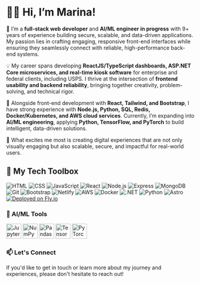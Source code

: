 # 👋🏼 Hi, I’m Marina!

🌊 I’m a **full-stack web developer** and **AI/ML engineer in progress** with 9+ years of experience building secure, scalable, and data-driven applications. My passion lies in crafting engaging, responsive front-end interfaces while ensuring they seamlessly connect with reliable, high-performance back-end systems.

💡 My career spans developing **ReactJS/TypeScript dashboards, ASP.NET Core microservices, and real-time kiosk software** for enterprise and federal clients, including USPS. I thrive at the intersection of **frontend usability and backend reliability**, bringing together creativity, problem-solving, and technical rigor.

🚀 Alongside front-end development with **React, Tailwind, and Bootstrap**, I have strong experience with **Node.js, Python, SQL, Redis, Docker/Kubernetes, and AWS cloud services**. Currently, I’m expanding into **AI/ML engineering**, applying **Python, TensorFlow, and PyTorch** to build intelligent, data-driven solutions.

🌟 What excites me most is creating digital experiences that are not only visually engaging but also scalable, secure, and impactful for real-world users.


## 💼 My Tech Toolbox

![HTML](https://skillicons.dev/icons?i=html)
![CSS](https://skillicons.dev/icons?i=css)
![JavaScript](https://skillicons.dev/icons?i=js)
![React](https://skillicons.dev/icons?i=react)
![Node.js](https://skillicons.dev/icons?i=nodejs)
![Express](https://skillicons.dev/icons?i=express)
![MongoDB](https://skillicons.dev/icons?i=mongodb)
![Git](https://skillicons.dev/icons?i=git)
![Bootstrap](https://skillicons.dev/icons?i=bootstrap)
![Netlify](https://skillicons.dev/icons?i=netlify)
![AWS](https://skillicons.dev/icons?i=aws)
![Docker](https://skillicons.dev/icons?i=docker)
![.NET](https://skillicons.dev/icons?i=dotnet)
![Python](https://skillicons.dev/icons?i=python)
![Astro](https://skillicons.dev/icons?i=astro)
[![Deployed on Fly.io](https://img.shields.io/badge/Deployed%20on-Fly.io-8a63d2?logo=flydotio&logoColor=white)](https://YOUR-APP-NAME.fly.dev)



### 🤖 AI/ML Tools
<p>
<img src="https://cdn.jsdelivr.net/gh/devicons/devicon/icons/jupyter/jupyter-original.svg" width="40" alt="Jupyter" />
<img src="https://cdn.jsdelivr.net/gh/devicons/devicon/icons/numpy/numpy-original.svg" width="40" alt="NumPy" />
<img src="https://cdn.jsdelivr.net/gh/devicons/devicon/icons/pandas/pandas-original.svg" width="40" alt="Pandas" />
<img src="https://cdn.jsdelivr.net/gh/devicons/devicon/icons/tensorflow/tensorflow-original.svg" width="40" alt="TensorFlow" />
<img src="https://cdn.jsdelivr.net/gh/devicons/devicon/icons/pytorch/pytorch-original.svg" width="40" alt="PyTorch" />
</p>

### 📫 Let's Connect
If you'd like to get in touch or learn more about my journey and experiences, please don't hesitate to reach out!
